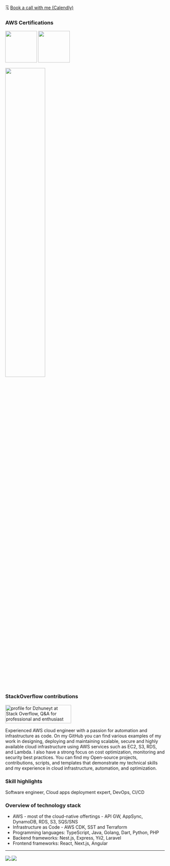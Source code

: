 🗓️ [Book a call with me (Calendly)](https://calendly.com/dzhun/30min)

### AWS Certifications


<a href='https://www.credly.com/badges/ed626109-2bc1-4090-b6ec-3cf7d3e65db6/public_url'><img width="100" src='https://images.credly.com/images/0e284c3f-5164-4b21-8660-0d84737941bc/image.png'/></a>
<a href='https://www.credly.com/badges/53bd3b8e-90df-4bab-89b8-136155f34322/public_url'><img width="100" src='https://images.credly.com/images/00634f82-b07f-4bbd-a6bb-53de397fc3a6/image.png'/></a>

<a href="https://www.linkedin.com/in/juneit/"><img width="50%" src="https://dzhuneyt.com/aws-community-builder-dzhuneyt.jpg"/></a>


### StackOverflow contributions
<a href="https://stackoverflow.com/users/1364793/dzhuneyt"><img src="https://stackoverflow.com/users/flair/1364793.png" width="208" height="58" alt="profile for Dzhuneyt at Stack Overflow, Q&amp;A for professional and enthusiast programmers" title="profile for Dzhuneyt at Stack Overflow, Q&amp;A for professional and enthusiast programmers"></a>

Experienced AWS cloud engineer with a passion for automation and infrastructure as code. On my GitHub you can find various examples of my work in designing, deploying and maintaining scalable, secure and highly available cloud infrastructure using AWS services such as EC2, S3, RDS, and Lambda. I also have a strong focus on cost optimization, monitoring and security best practices. You can find my Open-source projects, contributions, scripts, and templates that demonstrate my technical skills and my experience in cloud infrastructure, automation, and optimization.

### Skill highlights

Software engineer, Cloud apps deployment expert, DevOps, CI/CD


### Overview of technology stack

* AWS - most of the cloud-native offertings - API GW, AppSync, DynamoDB, RDS, S3, SQS/SNS
* Infrastructure as Code - AWS CDK, SST and Terraform
* Programming languages: TypeScript, Java, Golang, Dart, Python, PHP
* Backend frameworks: Nest.js, Express, Yii2, Laravel
* Frontend frameworks: React, Next.js, Angular

---

<a href="https://github.com/Dzhuneyt">
<img src="https://github-readme-stats.vercel.app/api?username=Dzhuneyt&show_icons=true&theme=dark&hide_border=true&custom_title=Stats&include_all_commits=true&count_private=true" align="center"/>
</a>
<a href="https://github.com/Dzhuneyt">
<img src="https://github-readme-stats.vercel.app/api/top-langs/?username=Dzhuneyt&theme=dark&hide_border=true&hide=java,css,hcl,shell,scss&langs_count=3" align="center"/>
</a>
